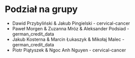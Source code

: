 # Podział na grupy

* Dawid Przybyliński & Jakub Pingielski - cervical-cancer
* Paweł Morgen & Zuzanna Mróz & Aleksander Podsiad - german_credit_data 
* Jakub Kosterna & Marcin Łukaszyk & Mikołaj Malec - german_credit_data 
* Piotr Piątyszek & Ngoc Anh Nguyen - cervical-cancer
